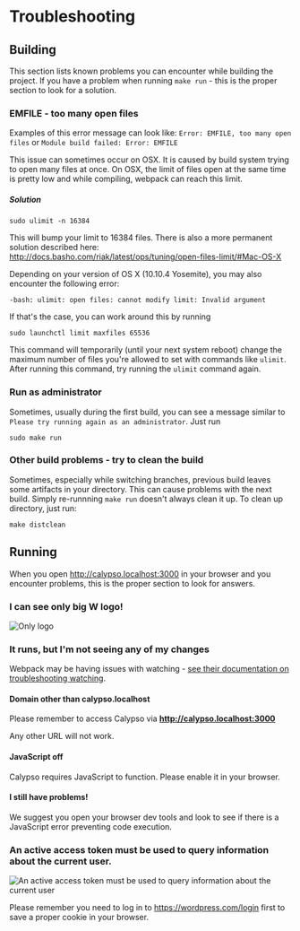 # Troubleshooting

## Building
This section lists known problems you can encounter while building the project.
If you have a problem when running `make run` - this is the proper section to look for a solution.

### EMFILE - too many open files

Examples of this error message can look like:
`Error: EMFILE, too many open files` or `Module build failed: Error: EMFILE`

This issue can sometimes occur on OSX. It is caused by build system trying to open many files at once. On OSX, the limit of files open at the same time is pretty low and while compiling, webpack can reach this limit.

##### Solution
```
sudo ulimit -n 16384
```

This will bump your limit to 16384 files. There is also a more permanent solution described here: http://docs.basho.com/riak/latest/ops/tuning/open-files-limit/#Mac-OS-X

Depending on your version of OS X (10.10.4 Yosemite), you may also encounter the following error:

```
-bash: ulimit: open files: cannot modify limit: Invalid argument
```

If that's the case, you can work around this by running

```
sudo launchctl limit maxfiles 65536
```

This command will temporarily (until your next system reboot) change the maximum number of files you're allowed to set with commands like `ulimit`. After running this command, try running the `ulimit` command again.

### Run as administrator
Sometimes, usually during the first build, you can see a message similar to `Please try running again as an administrator`. 
Just run
```
sudo make run
```

### Other build problems - try to clean the build
Sometimes, especially while switching branches, previous build leaves some artifacts in your directory.
This can cause problems with the next build. Simply re-runnning `make run` doesn't always clean it up.
To clean up directory, just run:
```
make distclean
```

## Running
When you open http://calypso.localhost:3000 in your browser and you encounter problems, this is the proper section to look for answers.

### I can see only big **W** logo!
![Only logo](https://cldup.com/8TZOLiD6WC-2000x2000.png)

### It runs, but I'm not seeing any of my changes
Webpack may be having issues with watching - [see their documentation on troubleshooting watching](https://webpack.github.io/docs/troubleshooting.html#watching).

#### Domain other than calypso.localhost
Please remember to access Calypso via **http://calypso.localhost:3000**

Any other URL will not work.

#### JavaScript off
Calypso requires JavaScript to function. Please enable it in your browser.

#### I still have problems!
We suggest you open your browser dev tools and look to see if there is a JavaScript error preventing code execution.

### An active access token must be used to query information about the current user.
![An active access token must be used to query information about the current user](https://cldup.com/F0mPgigEp4-3000x3000.png)

Please remember you need to log in to https://wordpress.com/login first to save a proper cookie in your browser.


